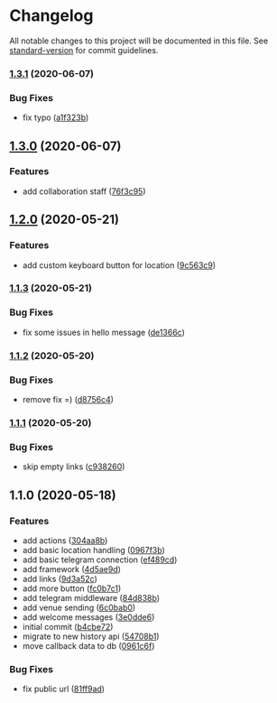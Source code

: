 # Changelog

All notable changes to this project will be documented in this file. See [standard-version](https://github.com/conventional-changelog/standard-version) for commit guidelines.

### [1.3.1](https://github.com/trip-a-trip/view-telegram/compare/v1.3.0...v1.3.1) (2020-06-07)

### Bug Fixes

- fix typo ([a1f323b](https://github.com/trip-a-trip/view-telegram/commit/a1f323b55d3e8a29e0c3b384b7603edc333caf91))

## [1.3.0](https://github.com/trip-a-trip/view-telegram/compare/v1.2.0...v1.3.0) (2020-06-07)

### Features

- add collaboration staff ([76f3c95](https://github.com/trip-a-trip/view-telegram/commit/76f3c951f05212cb79497ea94c179040ebfe4cac))

## [1.2.0](https://github.com/trip-a-trip/view-telegram/compare/v1.1.3...v1.2.0) (2020-05-21)

### Features

- add custom keyboard button for location ([9c563c9](https://github.com/trip-a-trip/view-telegram/commit/9c563c971e1a13bb32fc34a34d7c57125a8229f0))

### [1.1.3](https://github.com/trip-a-trip/view-telegram/compare/v1.1.2...v1.1.3) (2020-05-21)

### Bug Fixes

- fix some issues in hello message ([de1366c](https://github.com/trip-a-trip/view-telegram/commit/de1366c85ea1d006a483489f261a90dc4f877f90))

### [1.1.2](https://github.com/trip-a-trip/view-telegram/compare/v1.1.1...v1.1.2) (2020-05-20)

### Bug Fixes

- remove fix =) ([d8756c4](https://github.com/trip-a-trip/view-telegram/commit/d8756c4d2e129d931e9aa8e451742c734f7014a1))

### [1.1.1](https://github.com/trip-a-trip/view-telegram/compare/v1.1.0...v1.1.1) (2020-05-20)

### Bug Fixes

- skip empty links ([c938260](https://github.com/trip-a-trip/view-telegram/commit/c938260e523bb567f401862730cd59d7f155e919))

## 1.1.0 (2020-05-18)

### Features

- add actions ([304aa8b](https://github.com/trip-a-trip/view-telegram/commit/304aa8b8f97c7dfa8fb3dfe8c13657eee01a41b8))
- add basic location handling ([0967f3b](https://github.com/trip-a-trip/view-telegram/commit/0967f3bffeaa9666f8e65bd64291014443c399f9))
- add basic telegram connection ([ef489cd](https://github.com/trip-a-trip/view-telegram/commit/ef489cd229692b8d38447a81af2237eb00f3f6a8))
- add framework ([4d5ae9d](https://github.com/trip-a-trip/view-telegram/commit/4d5ae9d075c8be68c23ac7970f6b57d7f8721145))
- add links ([9d3a52c](https://github.com/trip-a-trip/view-telegram/commit/9d3a52cac4919b0c5f42749724dd0b4409928852))
- add more button ([fc0b7c1](https://github.com/trip-a-trip/view-telegram/commit/fc0b7c1f9073c6005b1e603284ae795dfeb6e32b))
- add telegram middleware ([84d838b](https://github.com/trip-a-trip/view-telegram/commit/84d838bc5e1e4e5fe992f7f0967aa0c70d732f2f))
- add venue sending ([6c0bab0](https://github.com/trip-a-trip/view-telegram/commit/6c0bab0d312373982f5d00f920b618599a6f236f))
- add welcome messages ([3e0dde6](https://github.com/trip-a-trip/view-telegram/commit/3e0dde6d5c06bfe14929c5022310b0fc18c42bf5))
- initial commit ([b4cbe72](https://github.com/trip-a-trip/view-telegram/commit/b4cbe7239a428f676c8e807c57dd2c0e7a8a01f3))
- migrate to new history api ([54708b1](https://github.com/trip-a-trip/view-telegram/commit/54708b159320b3ae794424027609f2c702a072d2))
- move callback data to db ([0961c6f](https://github.com/trip-a-trip/view-telegram/commit/0961c6f11cbb08bc27daa0a6dde1753e4272a7b1))

### Bug Fixes

- fix public url ([81ff9ad](https://github.com/trip-a-trip/view-telegram/commit/81ff9ad8cf66aa479adc5e3e7aa0b95ffa1da31b))

